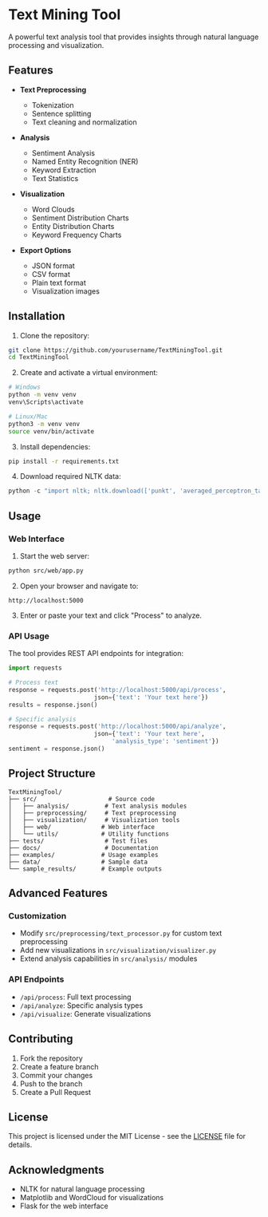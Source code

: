 # Text Mining Tool

A powerful text analysis tool that provides insights through natural language processing and visualization.

## Features

- **Text Preprocessing**
  - Tokenization
  - Sentence splitting
  - Text cleaning and normalization

- **Analysis**
  - Sentiment Analysis
  - Named Entity Recognition (NER)
  - Keyword Extraction
  - Text Statistics

- **Visualization**
  - Word Clouds
  - Sentiment Distribution Charts
  - Entity Distribution Charts
  - Keyword Frequency Charts

- **Export Options**
  - JSON format
  - CSV format
  - Plain text format
  - Visualization images

## Installation

1. Clone the repository:
```bash
git clone https://github.com/yourusername/TextMiningTool.git
cd TextMiningTool
```

2. Create and activate a virtual environment:
```bash
# Windows
python -m venv venv
venv\Scripts\activate

# Linux/Mac
python3 -m venv venv
source venv/bin/activate
```

3. Install dependencies:
```bash
pip install -r requirements.txt
```

4. Download required NLTK data:
```python
python -c "import nltk; nltk.download(['punkt', 'averaged_perceptron_tagger', 'maxent_ne_chunker', 'words'])"
```

## Usage

### Web Interface

1. Start the web server:
```bash
python src/web/app.py
```

2. Open your browser and navigate to:
```
http://localhost:5000
```

3. Enter or paste your text and click "Process" to analyze.

### API Usage

The tool provides REST API endpoints for integration:

```python
import requests

# Process text
response = requests.post('http://localhost:5000/api/process', 
                        json={'text': 'Your text here'})
results = response.json()

# Specific analysis
response = requests.post('http://localhost:5000/api/analyze',
                        json={'text': 'Your text here', 
                             'analysis_type': 'sentiment'})
sentiment = response.json()
```

## Project Structure

```
TextMiningTool/
├── src/                    # Source code
│   ├── analysis/          # Text analysis modules
│   ├── preprocessing/     # Text preprocessing
│   ├── visualization/     # Visualization tools
│   ├── web/              # Web interface
│   └── utils/            # Utility functions
├── tests/                 # Test files
├── docs/                  # Documentation
├── examples/             # Usage examples
├── data/                 # Sample data
└── sample_results/       # Example outputs
```

## Advanced Features

### Customization

- Modify `src/preprocessing/text_processor.py` for custom text preprocessing
- Add new visualizations in `src/visualization/visualizer.py`
- Extend analysis capabilities in `src/analysis/` modules

### API Endpoints

- `/api/process`: Full text processing
- `/api/analyze`: Specific analysis types
- `/api/visualize`: Generate visualizations

## Contributing

1. Fork the repository
2. Create a feature branch
3. Commit your changes
4. Push to the branch
5. Create a Pull Request

## License

This project is licensed under the MIT License - see the [LICENSE](LICENSE) file for details.

## Acknowledgments

- NLTK for natural language processing
- Matplotlib and WordCloud for visualizations
- Flask for the web interface 